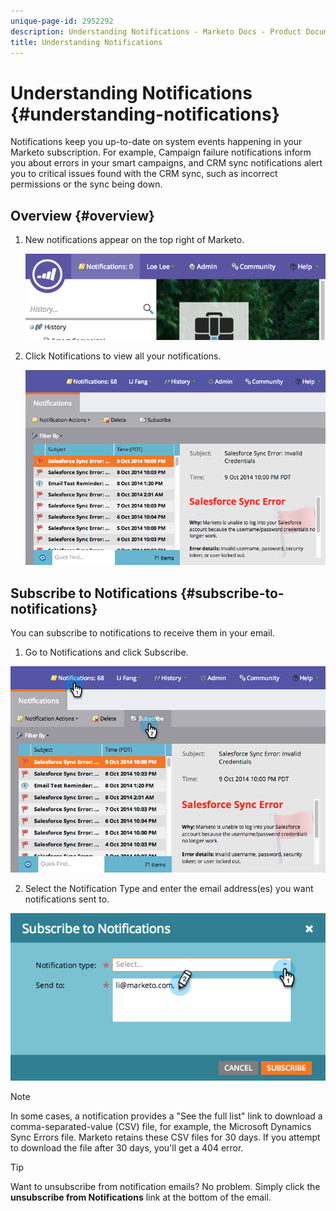 ```yaml
---
unique-page-id: 2952292
description: Understanding Notifications - Marketo Docs - Product Documentation
title: Understanding Notifications
---
```


# Understanding Notifications {#understanding-notifications}

Notifications keep you up-to-date on system events happening in your Marketo subscription. For example, Campaign failure notifications inform you about errors in your smart campaigns, and CRM sync notifications alert you to critical issues found with the CRM sync, such as incorrect permissions or the sync being down.

## Overview {#overview}

1. New notifications appear on the top right of Marketo.

   ![](assets/image2014-10-10-11-3a32-3a48.png)

1. Click Notifications to view all your notifications.

   ![](assets/image2014-10-10-11-3a55-3a44.png) 

## Subscribe to Notifications {#subscribe-to-notifications}

You can subscribe to notifications to receive them in your email.

1. Go to Notifications and click Subscribe.

![](assets/image2014-10-10-12-3a3-3a29.png)

2.  Select the Notification Type and enter the email address(es) you want notifications sent to.

![](assets/image2014-10-10-13-3a0-3a37.png)

>[!NOTE]
>
>In some cases, a notification provides a "See the full list" link to download a comma-separated-value (CSV) file, for example, the Microsoft Dynamics Sync Errors file. Marketo retains these CSV files for 30 days. If you attempt to download the file after 30 days, you'll get a 404 error.

>[!TIP]
>
>Want to unsubscribe from notification emails? No problem. Simply click the **unsubscribe from Notifications** link at the bottom of the email.

